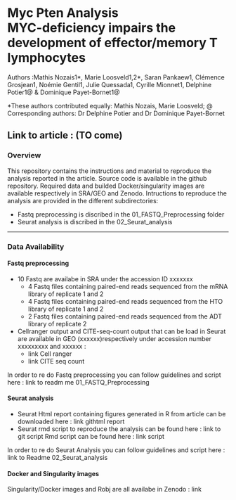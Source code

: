 # Myc Pten Analysis<br/> MYC-deficiency impairs the development of effector/memory T lymphocytes<br/>
Authors :Mathis Nozais1*, Marie Loosveld1,2*, Saran Pankaew1, Clémence Grosjean1, Noémie Gentil1, Julie Quessada1, Cyrille Mionnet1, Delphine Potier1@ & Dominique Payet-Bornet1@

*These authors contributed equally: Mathis Nozais, Marie Loosveld; @ Corresponding authors: Dr Delphine Potier and Dr Dominique Payet-Bornet

Link to article : (TO come)
---
### Overview
This repository contains the instructions and material to reproduce the analysis reported in the article. Source code is available in the github repository. Required data and builded Docker/singularity images are available respectively in SRA/GEO and Zenodo. Intructions to reproduce the analysis are provided in the different subdirectories:

- Fastq preprocessing is discribed in the 01_FASTQ_Preprocessing folder
- Seurat analysis is discribed in the 02_Seurat_analysis
---
### Data Availability
#### Fastq preprocessing
- 10 Fastq are availabe in SRA under the accession ID xxxxxxx
  - 4 Fastq files containing paired-end reads sequenced from the mRNA library of replicate 1 and 2
  - 4 Fastq files containing paired-end reads sequenced from the HTO library of replicate 1 and 2
  - 2 Fastq files containing paired-end reads sequenced from the ADT library of replicate 2
- Cellranger output and CITE-seq-count output that can be load in Seurat are available in GEO (xxxxxx)respectively under accession number xxxxxxxxx and xxxxxx :
  - link Cell ranger
  - link CITE seq count

In order to re do Fastq preprocessing you can follow guidelines and script here : link to readm me 01_FASTQ_Preprocessing

#### Seurat analysis
- Seurat Html report containing figures generated in R from article can be downloaded here : link githtml report
- Seurat rmd script to reproduce the analysis can be found here : link to git script
Rmd script can be found here : link script

In order to re do Seurat Analysis you can follow guidelines and script here : link to Readme 02_Seurat_analysis

#### Docker and Singularity images
Singularity/Docker images and Robj are all availabe in Zenodo : link
